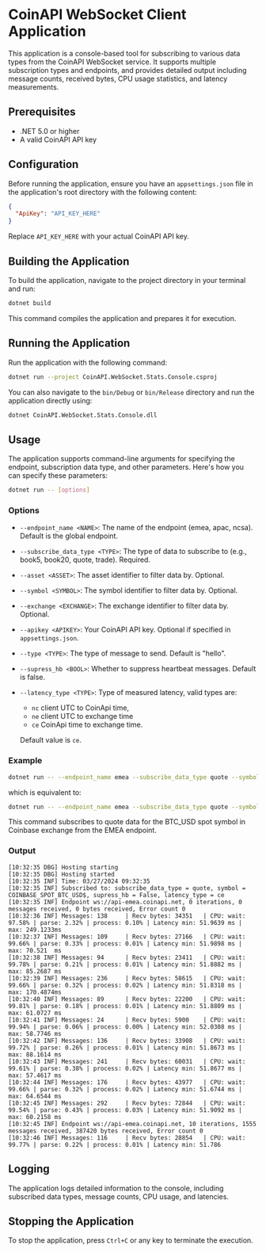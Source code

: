 
# CoinAPI WebSocket Client Application

This application is a console-based tool for subscribing to various data types from the CoinAPI WebSocket service. It supports multiple subscription types and endpoints, and provides detailed output including message counts, received bytes, CPU usage statistics, and latency measurements.

## Prerequisites

- .NET 5.0 or higher
- A valid CoinAPI API key

## Configuration

Before running the application, ensure you have an `appsettings.json` file in the application's root directory with the following content:

```json
{
  "ApiKey": "API_KEY_HERE"
}
```

Replace `API_KEY_HERE` with your actual CoinAPI API key.

## Building the Application

To build the application, navigate to the project directory in your terminal and run:

```bash
dotnet build
```

This command compiles the application and prepares it for execution.

## Running the Application

Run the application with the following command:

```bash
dotnet run --project CoinAPI.WebSocket.Stats.Console.csproj
```

You can also navigate to the `bin/Debug` or `bin/Release` directory and run the application directly using:

```bash
dotnet CoinAPI.WebSocket.Stats.Console.dll
```

## Usage

The application supports command-line arguments for specifying the endpoint, subscription data type, and other parameters. Here's how you can specify these parameters:

```bash
dotnet run -- [options]
```

### Options

- `--endpoint_name <NAME>`: The name of the endpoint (emea, apac, ncsa). Default is the global endpoint.
- `--subscribe_data_type <TYPE>`: The type of data to subscribe to (e.g., book5, book20, quote, trade). Required.
- `--asset <ASSET>`: The asset identifier to filter data by. Optional.
- `--symbol <SYMBOL>`: The symbol identifier to filter data by. Optional.
- `--exchange <EXCHANGE>`: The exchange identifier to filter data by. Optional.
- `--apikey <APIKEY>`: Your CoinAPI API key. Optional if specified in `appsettings.json`.
- `--type <TYPE>`: The type of message to send. Default is "hello".
- `--supress_hb <BOOL>`: Whether to suppress heartbeat messages. Default is false.
- `--latency_type <TYPE>`: Type of measured latency, valid types are:
    - `nc` client UTC to CoinApi time, 
    - `ne` client UTC to exchange time
    - `ce` CoinApi time to exchange time. 

    Default value is `ce`.

### Example

```bash
dotnet run -- --endpoint_name emea --subscribe_data_type quote --symbol COINBASE_SPOT_BTC_USD$
```
which is equivalent to:
```bash
dotnet run -- --endpoint_name emea --subscribe_data_type quote --symbol COINBASE_SPOT_BTC_USD$ --supress_hb false --latency_type ce
```
This command subscribes to quote data for the BTC_USD spot symbol in Coinbase exchange from the EMEA endpoint.

### Output
```terminal
[10:32:35 DBG] Hosting starting
[10:32:35 DBG] Hosting started
[10:32:35 INF] Time: 03/27/2024 09:32:35
[10:32:35 INF] Subscribed to: subscribe_data_type = quote, symbol = COINBASE_SPOT_BTC_USD$, supress_hb = False, latency_type = ce
[10:32:35 INF] Endpoint ws://api-emea.coinapi.net, 0 iterations, 0 messages received, 0 bytes received, Error count 0
[10:32:36 INF] Messages: 138     | Recv bytes: 34351   | CPU: wait: 97.58% | parse: 2.32% | process: 0.10% | Latency min: 51.9639 ms | max: 249.1233ms
[10:32:37 INF] Messages: 109     | Recv bytes: 27166   | CPU: wait: 99.66% | parse: 0.33% | process: 0.01% | Latency min: 51.9898 ms | max: 70.521  ms
[10:32:38 INF] Messages: 94      | Recv bytes: 23411   | CPU: wait: 99.78% | parse: 0.21% | process: 0.01% | Latency min: 51.8882 ms | max: 85.2687 ms
[10:32:39 INF] Messages: 236     | Recv bytes: 58615   | CPU: wait: 99.66% | parse: 0.32% | process: 0.02% | Latency min: 51.8318 ms | max: 170.4874ms
[10:32:40 INF] Messages: 89      | Recv bytes: 22200   | CPU: wait: 99.81% | parse: 0.18% | process: 0.01% | Latency min: 51.8809 ms | max: 61.0727 ms
[10:32:41 INF] Messages: 24      | Recv bytes: 5900    | CPU: wait: 99.94% | parse: 0.06% | process: 0.00% | Latency min: 52.0308 ms | max: 58.7746 ms
[10:32:42 INF] Messages: 136     | Recv bytes: 33908   | CPU: wait: 99.72% | parse: 0.26% | process: 0.01% | Latency min: 51.8673 ms | max: 88.1614 ms
[10:32:43 INF] Messages: 241     | Recv bytes: 60031   | CPU: wait: 99.61% | parse: 0.38% | process: 0.02% | Latency min: 51.8677 ms | max: 57.4617 ms
[10:32:44 INF] Messages: 176     | Recv bytes: 43977   | CPU: wait: 99.66% | parse: 0.32% | process: 0.02% | Latency min: 51.6744 ms | max: 64.6544 ms
[10:32:45 INF] Messages: 292     | Recv bytes: 72844   | CPU: wait: 99.54% | parse: 0.43% | process: 0.03% | Latency min: 51.9092 ms | max: 60.2158 ms
[10:32:45 INF] Endpoint ws://api-emea.coinapi.net, 10 iterations, 1555 messages received, 387420 bytes received, Error count 0
[10:32:46 INF] Messages: 116     | Recv bytes: 28854   | CPU: wait: 99.77% | parse: 0.22% | process: 0.01% | Latency min: 51.786
```
## Logging

The application logs detailed information to the console, including subscribed data types, message counts, CPU usage, and latencies.

## Stopping the Application

To stop the application, press `Ctrl+C` or any key to terminate the execution.
